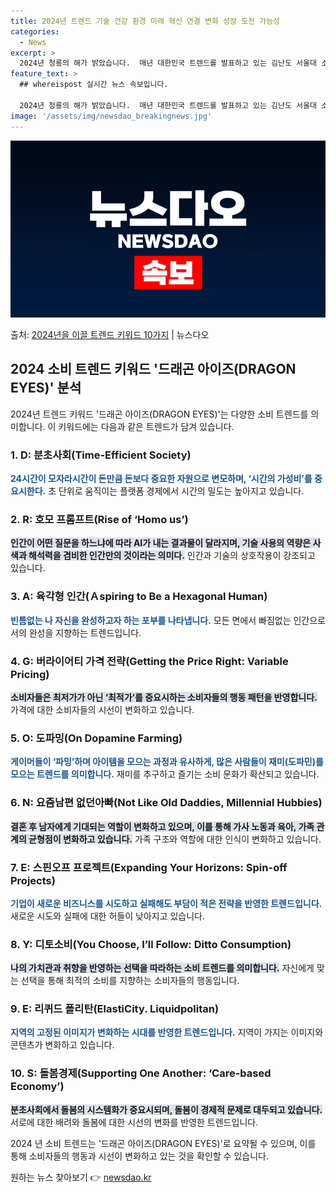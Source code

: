 ```yaml
---
title: 2024년 트렌드 기술 건강 환경 미래 혁신 연결 변화 성장 도전 가능성
categories:
  - News
excerpt: >
  2024년 청룡의 해가 밝았습니다.  매년 대한민국 트렌드를 발표하고 있는 김난도 서울대 소비자학과 교수는 …
feature_text: >
  ## whereispost 실시간 뉴스 속보입니다.

  2024년 청룡의 해가 밝았습니다.  매년 대한민국 트렌드를 발표하고 있는 김난도 서울대 소비자학과 교수는 …
image: '/assets/img/newsdao_breakingnews.jpg'
---
```


![뉴스다오 속보](/assets/img/newsdao_breakingnews.jpg)

<p>출처: <a href="https://newsdao.kr/3064" rel="dofollow">2024년을 이끌 트렌드 키워드 10가지</a> | 뉴스다오</p>

<h2 data-ke-size="size26">2024 소비 트렌드 키워드 '드래곤 아이즈(DRAGON EYES)' 분석</h2>

2024년 트렌드 키워드 '드래곤 아이즈(DRAGON EYES)'는 다양한 소비 트렌드를 의미합니다. 이 키워드에는 다음과 같은 트렌드가 담겨 있습니다.

<h3>1. D: 분초사회(Time-Efficient Society)</h3>
<b><span style="color: #1a5490;">24시간이 모자라시간이 돈만큼 돈보다 중요한 자원으로 변모하며, ‘시간의 가성비’를 중요시한다.</span></b>
초 단위로 움직이는 플랫폼 경제에서 시간의 밀도는 높아지고 있습니다.

<h3>2. R: 호모 프롬프트(Rise of ‘Homo us’)</h3>
<b><span style="background-color: #21538527;">인간이 어떤 질문을 하느냐에 따라 AI가 내는 결과물이 달라지며, 기술 사용의 역량은 사색과 해석력을 겸비한 인간만의 것이라는 의미다.</span></b>
인간과 기술의 상호작용이 강조되고 있습니다.

<h3>3. A: 육각형 인간(Ａspiring to Be a Hexagonal Human)</h3>
<b><span style="color: #1a5490;">빈틈없는 나 자신을 완성하고자 하는 포부를 나타냅니다.</span></b> 
모든 면에서 빠짐없는 인간으로서의 완성을 지향하는 트렌드입니다.

<h3>4. G: 버라이어티 가격 전략(Getting the Price Right: Variable Pricing)</h3>
<b><span style="background-color: #21538527;">소비자들은 최저가가 아닌 ‘최적가‘를 중요시하는 소비자들의 행동 패턴을 반영합니다.</span></b>
가격에 대한 소비자들의 시선이 변화하고 있습니다.

<h3>5. O: 도파밍(On Dopamine Farming)</h3>
<b><span style="color: #1a5490;">게이머들이 ‘파밍’하며 아이템을 모으는 과정과 유사하게, 많은 사람들이 재미(도파민)를 모으는 트렌드를 의미합니다.</span></b>
재미를 추구하고 즐기는 소비 문화가 확산되고 있습니다.

<h3>6. N: 요즘남편 없던아빠(Not Like Old Daddies, Millennial Hubbies)</h3>
<b><span style="background-color: #21538527;">결혼 후 남자에게 기대되는 역할이 변화하고 있으며, 이를 통해 가사 노동과 육아, 가족 관계의 균형점이 변화하고 있습니다.</span></b>
가족 구조와 역할에 대한 인식이 변화하고 있습니다.

<h3>7. E: 스핀오프 프로젝트(Expanding Your Horizons: Spin-off Projects)</h3>
<b><span style="color: #1a5490;">기업이 새로운 비즈니스를 시도하고 실패해도 부담이 적은 전략을 반영한 트렌드입니다.</span></b>
새로운 시도와 실패에 대한 허들이 낮아지고 있습니다.

<h3>8. Y: 디토소비(You Choose, I’ll Follow: Ditto Consumption)</h3>
<b><span style="background-color: #21538527;">나의 가치관과 취향을 반영하는 선택을 따라하는 소비 트렌드를 의미합니다.</span></b>
자신에게 맞는 선택을 통해 최적의 소비를 지향하는 소비자들의 행동입니다.

<h3>9. E: 리퀴드 폴리탄(ElastiCity. Liquidpolitan)</h3>
<b><span style="color: #1a5490;">지역의 고정된 이미지가 변화하는 시대를 반영한 트렌드입니다.</span></b>
지역이 가지는 이미지와 콘텐츠가 변화하고 있습니다.

<h3>10. S: 돌봄경제(Supporting One Another: ‘Care-based Economy’)</h3>
<b><span style="background-color: #21538527;">분초사회에서 돌봄의 시스템화가 중요시되며, 돌봄이 경제적 문제로 대두되고 있습니다.</span></b>
서로에 대한 배려와 돌봄에 대한 시선의 변화를 반영한 트렌드입니다.

2024 년 소비 트렌드는 '드래곤 아이즈(DRAGON EYES)'로 요약될 수 있으며, 이를 통해 소비자들의 행동과 시선이 변화하고 있는 것을 확인할 수 있습니다. 

원하는 뉴스 찾아보기 👉 <a href="https://newsdao.kr" rel="dofollow">newsdao.kr</a>


